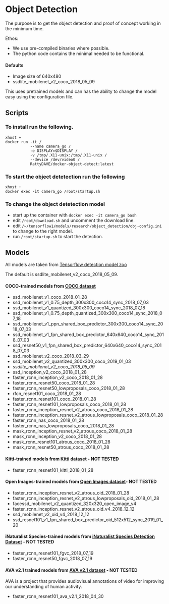 # Object Detection

The purpose is to get the object detection and proof of concept working in the minimum time.

Ethos:
- We use pre-compiled binaries where possible.
- The python code contains the minimal needed to be functional. 

#### Defaults
- Image size of 640x480
- ssdlite_mobilenet_v2_coco_2018_05_09

This uses pretrained models and can has the ability to change the model easy using the configuration file.

## Scripts
### To install run the following.
```
xhost +
docker run -it /
           --name camera_go /
           -e DISPLAY=$DISPLAY /
           -v /tmp/.X11-unix:/tmp/.X11-unix /
           --device /dev/video0 /
           RattyDAVE/docker-object-detect:latest
```

### To start the object detetection run the following
```
xhost +
docker exec -it camera_go /root/startup.sh
```

### To change the object detetection model
- start up the container with ```docker exec -it camera_go bash```
- edit ```/root/download.sh``` and uncomment the download line.
- edit ```/~/tensorflow1/models/research/object_detection/obj-config.ini``` to change to the right model.
- run ```/root/startup.sh``` to start the detection.

## Models

All models are taken from [Tensorflow detection model zoo](https://github.com/tensorflow/models/blob/master/research/object_detection/g3doc/detection_model_zoo.md)

The default is ssdlite_mobilenet_v2_coco_2018_05_09.

#### COCO-trained models from [COCO dataset](http://mscoco.org)
- ssd_mobilenet_v1_coco_2018_01_28
- ssd_mobilenet_v1_0.75_depth_300x300_coco14_sync_2018_07_03
- ssd_mobilenet_v1_quantized_300x300_coco14_sync_2018_07_18
- ssd_mobilenet_v1_0.75_depth_quantized_300x300_coco14_sync_2018_07_18
- ssd_mobilenet_v1_ppn_shared_box_predictor_300x300_coco14_sync_2018_07_03
- ssd_mobilenet_v1_fpn_shared_box_predictor_640x640_coco14_sync_2018_07_03
- ssd_resnet50_v1_fpn_shared_box_predictor_640x640_coco14_sync_2018_07_03
- ssd_mobilenet_v2_coco_2018_03_29
- ssd_mobilenet_v2_quantized_300x300_coco_2019_01_03
- *ssdlite_mobilenet_v2_coco_2018_05_09*
- ssd_inception_v2_coco_2018_01_28
- faster_rcnn_inception_v2_coco_2018_01_28
- faster_rcnn_resnet50_coco_2018_01_28
- faster_rcnn_resnet50_lowproposals_coco_2018_01_28
- rfcn_resnet101_coco_2018_01_28
- faster_rcnn_resnet101_coco_2018_01_28
- faster_rcnn_resnet101_lowproposals_coco_2018_01_28
- faster_rcnn_inception_resnet_v2_atrous_coco_2018_01_28
- faster_rcnn_inception_resnet_v2_atrous_lowproposals_coco_2018_01_28
- faster_rcnn_nas_coco_2018_01_28
- faster_rcnn_nas_lowproposals_coco_2018_01_28
- mask_rcnn_inception_resnet_v2_atrous_coco_2018_01_28
- mask_rcnn_inception_v2_coco_2018_01_28
- mask_rcnn_resnet101_atrous_coco_2018_01_28
- mask_rcnn_resnet50_atrous_coco_2018_01_28

#### Kitti-trained models from [Kitti dataset](http://www.cvlibs.net/datasets/kitti/) - NOT TESTED
- faster_rcnn_resnet101_kitti_2018_01_28

#### Open Images-trained models from [Open Images dataset](https://github.com/openimages/dataset)- NOT TESTED
- faster_rcnn_inception_resnet_v2_atrous_oid_2018_01_28
- faster_rcnn_inception_resnet_v2_atrous_lowproposals_oid_2018_01_28
- facessd_mobilenet_v2_quantized_320x320_open_image_v4
- faster_rcnn_inception_resnet_v2_atrous_oid_v4_2018_12_12
- ssd_mobilenet_v2_oid_v4_2018_12_12
- ssd_resnet101_v1_fpn_shared_box_predictor_oid_512x512_sync_2019_01_20

#### iNaturalist Species-trained models from [iNaturalist Species Detection Dataset](https://github.com/visipedia/inat_comp/blob/master/2017/README.md#bounding-boxes) - NOT TESTED
- faster_rcnn_resnet101_fgvc_2018_07_19
- faster_rcnn_resnet50_fgvc_2018_07_19

#### AVA v2.1 trained models from [AVA v2.1 dataset](https://research.google.com/ava/) - NOT TESTED
AVA is a project that provides audiovisual annotations of video for improving our understanding of human activity.
- faster_rcnn_resnet101_ava_v2.1_2018_04_30
